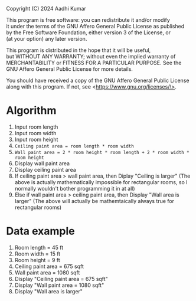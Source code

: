 Copyright (C) 2024 Aadhi Kumar        
       
This program is free software: you can redistribute it and/or modify        
it under the terms of the GNU Affero General Public License as published        
by the Free Software Foundation, either version 3 of the License, or        
(at your option) any later version.        
       
This program is distributed in the hope that it will be useful,        
but WITHOUT ANY WARRANTY; without even the implied warranty of        
MERCHANTABILITY or FITNESS FOR A PARTICULAR PURPOSE.  See the        
GNU Affero General Public License for more details.        
       
You should have received a copy of the GNU Affero General Public License        
along with this program.  If not, see \<https://www.gnu.org/licenses/\>.

# Algorithm
1. Input room length
2. Input room width
3. Input room height
4. `Ceiling paint area = room length * room width`
5. `Wall paint area = 2 * room height * room length + 2 * room width * room height`
6. Display wall paint area
7. Display ceiling paint area
8. If ceiling paint area > wall paint area, then
    Diplay "Ceiling is larger"
(The above is actually mathematically impossible for rectangular rooms, so I normally wouldn't bother programming it in at all)
9. Else if wall paint area > ceiling paint area, then
    Display "Wall area is larger"
(The above will actually be mathemtaically always true for rectangular rooms)

# Data example
1. Room length = 45 ft
2. Room width = 15 ft
3. Room height = 9 ft
4. Ceiling paint area = 675 sqft
5. Wall paint area = 1080 sqft
6. Display "Ceiling paint area = 675 sqft"
7. Display "Wall paint area = 1080 sqft"
8. Display "Wall area is larger"

